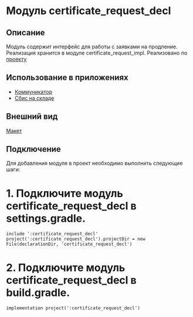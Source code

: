 # Модуль certificate_request_decl

## Описание
Модуль содержит интерфейс для работы с заявками на продление.
Реализация хранится в модуле certificate_request_impl.
Реализовано по [проекту](https://online.sbis.ru/opendoc.html?guid=cda55f07-4921-41a1-a986-31e2f36898bf)

## Использование в приложениях
- [Коммуникатор](https://git.sbis.ru/mobileworkspace/apps/droid/communicator)
- [Сбис на складе](https://git.sbis.ru/mobileworkspace/apps/droid/storekeeper)

## Внешний вид
[Макет](http://axure.tensor.ru/MobileAPP/настройки_и_профиль_электронные_подписи.html)

## Подключение
Для добавления модуля в проект необходимо выполнить следующие шаги:

# 1. Подключите модуль certificate_request_decl в settings.gradle.

```
include ':certificate_request_decl'
project(':certificate_request_decl').projectDir = new File(declarationDir, 'certificate_request_decl')
```

# 2. Подключите модуль certificate_request_decl в build.gradle.

```
implementation project(':certificate_request_decl')
```